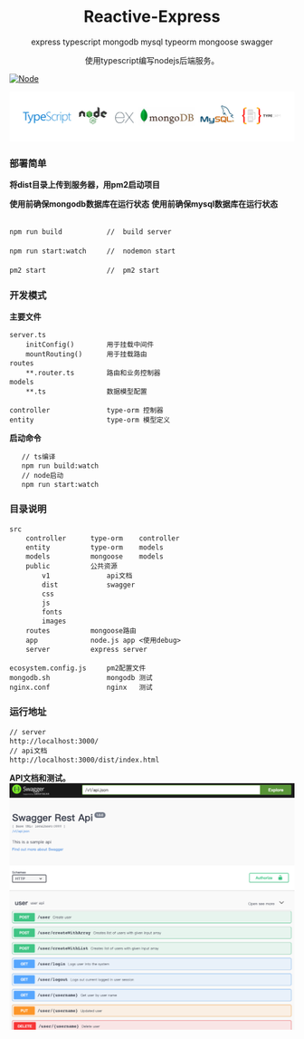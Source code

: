 <div align="center">
    <h1 align="center">Reactive-Express</h1>
    <span>express</span>
    <span>typescript</span>
    <span>mongodb</span>
    <span>mysql</span>
    <span>typeorm</span>
    <span>mongoose</span>
    <span>swagger</span>
    <p>使用typescript编写nodejs后端服务。</p>
</div>

[![Node](https://img.shields.io/node/v/:node.svg)](https://github.com/guobin211/reactive-express)


[![Reactive-Express](https://github.com/guobin211/reactive-express/blob/master/images/github.jpg)](https://github.com/guobin211/reactive-express)


### 部署简单

**将dist目录上传到服务器，用pm2启动项目**

**使用前确保mongodb数据库在运行状态**
**使用前确保mysql数据库在运行状态**

```sh

npm run build           //  build server

npm run start:watch     //  nodemon start

pm2 start               //  pm2 start

```

### 开发模式

**主要文件**

    server.ts
        initConfig()        用于挂载中间件
        mountRouting()      用于挂载路由
    routes
        **.router.ts        路由和业务控制器
    models
        **.ts               数据模型配置
    
    controller              type-orm 控制器
    entity                  type-orm 模型定义   

**启动命令**   

```
   // ts编译 
   npm run build:watch
   // node启动
   npm run start:watch

```

### 目录说明
    src
        controller      type-orm    controller
        entity          type-orm    models
        models          mongoose    models
        public          公共资源
            v1              api文档
            dist            swagger
            css
            js
            fonts
            images
        routes          mongoose路由
        app             node.js app <使用debug>
        server          express server
        
    ecosystem.config.js     pm2配置文件
    mongodb.sh              mongodb 测试
    nginx.conf              nginx   测试

### 运行地址
    
    // server
    http://localhost:3000/
    // api文档
    http://localhost:3000/dist/index.html

**API文档和测试。**
[![Swagger-Api](https://github.com/guobin211/reactive-express/blob/master/images/swagger.png)](https://github.com/guobin211/reactive-express)
